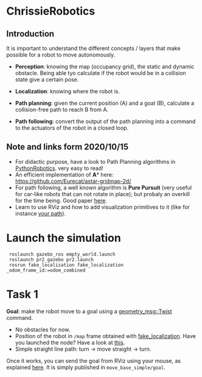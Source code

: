 # ChrissieRobotics

## Introduction

It is important to understand the different concepts / layers that make possible for a robot to move autonomously.

- **Perception**: knowing the map (occupancy grid), the static and dynamic obstacle.
Being able tyo calculate if the robot would be in a collision state give a certain pose.

- **Localization**: knowing where the robot is.

- **Path planning**: given the current position (A) and a goal (B), calculate a collision-free path to reach B from A.

- **Path following**: convert the output of the path planning into a command to the actuators of the robot in a closed loop.

## Note and links form 2020/10/15

- For didactic purpose, have a look to Path Planning algorithms in [PythonRobotics](https://github.com/AtsushiSakai/PythonRobotics). very easy to read!
- An efficient implementation of **A*** here: https://github.com/Eurecat/astar-gridmap-2d/
- For path following, a well known algorithm is **Pure Pursuit** (very useful for car-like robots that can not rotate in place); but probaly an overkill for the time being. Good paper [here](https://www.researchgate.net/publication/220058437_Pure-Pursuit_Reactive_Path_Tracking_for_Nonholonomic_Mobile_Robots_with_a_2D_Laser_Scanner).
- Learn to use RViz and how to add visualization primitives to it (like for instance [your path](https://answers.ros.org/question/278616/how-to-create-a-publisher-about-trajectory-path-then-show-it-in-rviz/)).

# Launch the simulation

     roslaunch gazebo_ros empty_world.launch
     roslaunch pr2_gazebo pr2.launch
     rosrun fake_localization fake_localization _odom_frame_id:=odom_combined

# Task 1

**Goal**: make the robot move to a goal using a [geometry_msg::Twist](http://docs.ros.org/en/melodic/api/geometry_msgs/html/msg/Twist.html) command.

- No obstacles for now.
- Position of the robot in `/map` frame obtained with [fake_localization](http://wiki.ros.org/fake_localization). Have you launched the node? Have a look at 
[this](https://github.com/dortmans/fake_localization_test).
- Simple straight line path: turn -> move straight -> turn.

Once it works, you can send the goal from RViz using your mouse, as explained [here](http://wiki.ros.org/navigation/Tutorials/Using%20rviz%20with%20the%20Navigation%20Stack). It is simply published in `move_base_simple/goal`.

